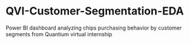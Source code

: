 # QVI-Customer-Segmentation-EDA
Power BI dashboard analyzing chips purchasing behavior by customer segments from Quantium virtual internship
